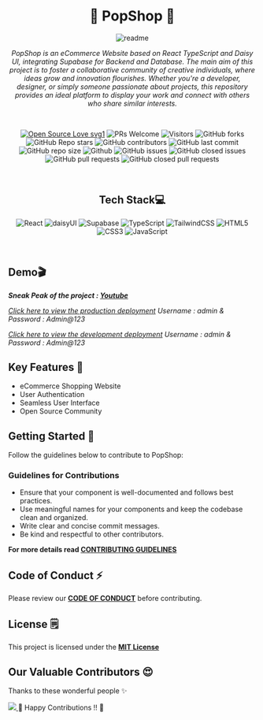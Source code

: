 <h1 align="center">🌟 PopShop 🌟</h1>
<div align="center"> 

![readme](https://github.com/harini-1597/popShop/public/images/readme.gif)

<i>PopShop is an eCommerce Website based on React TypeScript and Daisy UI, integrating Supabase for Backend and Database.
The main aim of this project is to foster a collaborative community of creative individuals, where ideas grow and innovation flourishes. Whether you're a developer, designer, or simply someone passionate about projects, this repository provides an ideal platform to display your work and connect with others who share similar interests.
</i>
</div>
<br>

<div id="top">
 <div align="center">
 <p>

[![Open Source Love svg1](https://badges.frapsoft.com/os/v1/open-source.svg?v=103)](https://github.com/ellerbrock/open-source-badges/)
![PRs Welcome](https://img.shields.io/badge/PRs-welcome-brightgreen.svg?style=flat)
![Visitors](https://api.visitorbadge.io/api/visitors?path=pooranjoyb/popShop&countColor=%23263759&style=flat)
![GitHub forks](https://img.shields.io/github/forks/pooranjoyb/popShop?style=flat&logo=github)
![GitHub Repo stars](https://img.shields.io/github/stars/pooranjoyb/popShop?style=flat&logo=github)
![GitHub contributors](https://img.shields.io/github/contributors/pooranjoyb/popShop)
![GitHub last commit](https://img.shields.io/github/last-commit/pooranjoyb/popShop)
![GitHub repo size](https://img.shields.io/github/repo-size/pooranjoyb/popShop)
![Github](https://img.shields.io/github/license/pooranjoyb/popShop)
![GitHub issues](https://img.shields.io/github/issues/pooranjoyb/popShop)
![GitHub closed issues](https://img.shields.io/github/issues-closed/pooranjoyb/popShop)
![GitHub pull requests](https://img.shields.io/github/issues-pr/pooranjoyb/popShop)
![GitHub closed pull requests](https://img.shields.io/github/issues-pr-closed/pooranjoyb/popShop)
 </p>
 </div>
 <br>

<div align="center">
  
## Tech Stack💻
![React](https://img.shields.io/badge/React-%2320232a.svg?style=for-the-badge&logo=react&logoColor=%2361DAFB)
![daisyUI](https://img.shields.io/badge/daisyUI-%232D3748?style=for-the-badge&logo=tailwind-css&logoColor=white)
![Supabase](https://img.shields.io/badge/Supabase-3ECF8E?style=for-the-badge&logo=supabase&logoColor=white)
![TypeScript](https://img.shields.io/badge/typescript-%23007ACC.svg?style=for-the-badge&logo=typescript&logoColor=white)
![TailwindCSS](https://img.shields.io/badge/tailwindcss-%2338B2AC.svg?style=for-the-badge&logo=tailwind-css&logoColor=white)
![HTML5](https://img.shields.io/badge/html5-%23E34F26.svg?style=for-the-badge&logo=html5&logoColor=white)
![CSS3](https://img.shields.io/badge/css3-%231572B6.svg?style=for-the-badge&logo=css3&logoColor=white)
![JavaScript](https://img.shields.io/badge/javascript-%23323330.svg?style=for-the-badge&logo=javascript&logoColor=%23F7DF1E)

</div>
<br>

## Demo🎬

_**Sneak Peak of the project : [Youtube](https://www.youtube.com/watch?v=2R2ZEdpUx8Q&t=28s)**_

_*[Click here to view the production deployment](https://pop-shop-github.vercel.app/)*_ _Username : admin & Password : Admin@123_

_*[Click here to view the development deployment](https://github.com/pooranjoyb/popShop/deployments/Preview)*_ _Username : admin & Password : Admin@123_

## Key Features 📌

- eCommerce Shopping Website
- User Authentication
- Seamless User Interface
- Open Source Community

## Getting Started 🚀

Follow the guidelines below to contribute to PopShop:

### Guidelines for Contributions

- Ensure that your component is well-documented and follows best practices.
- Use meaningful names for your components and keep the codebase clean and organized.
- Write clear and concise commit messages.
- Be kind and respectful to other contributors.

**For more details read [CONTRIBUTING GUIDELINES](CONTRIBUTING.md)**

## Code of Conduct ⚡

Please review our **[CODE OF CONDUCT](CODE_OF_CONDUCT.md)** before contributing.

## License 🗒️

This project is licensed under the **[MIT License](LICENSE)**

## Our Valuable Contributors 😍

Thanks to these wonderful people ✨

<a href="https://github.com/pooranjoyb/popShop/graphs/contributors">
  <img src="https://contrib.rocks/image?repo=pooranjoyb/popShop" />
</a>
💙 Happy Contributions !! 💙
